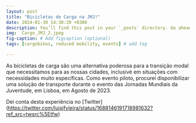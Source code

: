 ```yaml
---
layout: post
title: "Bicicletas de Carga na JMJ!"
date: 2024-01-30 14:30:20 +0300
description: You’ll find this post in your `_posts` directory. Go ahead and edit it and re-build the site to see your changes. # Add post description (optional)
img:  Cargo_JMJ_2.jpeg
fig-caption: # Add figcaption (optional)
tags: [cargobikes, reduced mobility, events] # add tag

---
```


As bicicletas de carga são uma alternativa poderosa para a transição modal que necessitamos para as nossas cidades, inclusivé em situações com necessidades muito específicas. Como evento piloto, procurei disponibilizar uma solução de transporte durante o evento das Jornadas Mundiais da Juventude, em Lisboa, em Agosto de 2023.

Dei conta desta experiência no [Twitter] (https://twitter.com/luisjfvieira/status/1688146191718981632?ref_src=twsrc%5Etfw)
